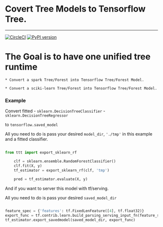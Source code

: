 # Covert Tree Models to Tensorflow Tree.

---

[![CircleCI](https://circleci.com/gh/yupbank/tree_to_tensorflow/tree/master.svg?style=svg)](https://circleci.com/gh/yupbank/tree_to_tensorflow/tree/master)
[![PyPI version](https://badge.fury.io/py/TFTree.svg)](https://badge.fury.io/py/TFTree)

# The Goal is to have one unified tree runtime

	* Convert a spark Tree/Forest into Tensorflow Tree/Forest Model.

	* Convert a sciki-learn Tree/Forest into Tensorflow Tree/Forest Model.


### Example

Convert fitted 
	- `sklearn.DecisionTreeClassifier` 
	- `sklearn.DecisionTreeRegressor`

to `tensorflow.saved_model`

All you need to do is pass your desired `model_dir`, `'./tmp'` in  this example and a fitted classifier.


```python
    
from ttt import export_sklearn_rf

    clf = sklearn.ensemble.RandomForestClassifier()
    clf.fit(X, y)
    tf_estimator = export_sklearn_rf(clf, 'tmp')
    
    pred = tf_estimator.evaluate(X, y)
```

And if you want to server this model with tf/serving.

All you need to do is pass your desired `saved_model_dir`

```python

feature_spec = {'features': tf.FixedLenFeature([4], tf.float32)}
export_func = tf.contrib.learn.build_parsing_serving_input_fn(feature_spec)
tf_estimator.export_savedmodel(saved_model_dir, export_func)
```
